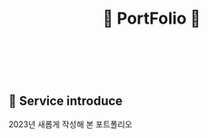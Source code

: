 <h1 style="text-align:center">🎈 PortFolio 🎈</h1>
</br>
</br>
</br>
</br>
<h2>📃 Service introduce</h2>
<p>
2023년 새롭게 작성해 본 포트폴리오</p>
</br>
</br>
